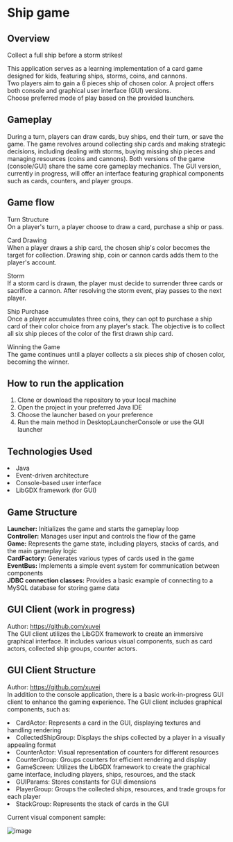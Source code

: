 # Ship game

## Overview
Collect a full ship before a storm strikes!

This application serves as a learning implementation of a card game designed for kids, featuring ships, storms, coins, and cannons.  
Two players aim to gain a 6 pieces ship of chosen color. A project offers both console and graphical user interface (GUI) versions.  
Choose preferred mode of play based on the provided launchers.

## Gameplay
During a turn, players can draw cards, buy ships, end their turn, or save the game.
The game revolves around collecting ship cards and making strategic decisions, including dealing with storms, buying missing ship pieces and managing resources (coins and cannons).
Both versions of the game (console/GUI) share the same core gameplay mechanics.
The GUI version, currently in progress, will offer an interface featuring graphical components such as cards, counters, and player groups.

## Game flow
Turn Structure  
On a player's turn, a player choose to draw a card, purchase a ship or pass.

Card Drawing  
When a player draws a ship card, the chosen ship's color becomes the target for collection.
Drawing ship, coin or cannon cards adds them to the player's account.

Storm  
If a storm card is drawn, the player must decide to surrender three cards or sacrifice a cannon.
After resolving the storm event, play passes to the next player.

Ship Purchase  
Once a player accumulates three coins, they can opt to purchase a ship card of their color choice from any player's stack.
The objective is to collect all six ship pieces of the color of the first drawn ship card.

Winning the Game  
The game continues until a player collects a six pieces ship of chosen color, becoming the winner.

## How to run the application
1. Clone or download the repository to your local machine
2. Open the project in your preferred Java IDE
3. Choose the launcher based on your preference
4. Run the main method in DesktopLauncherConsole or use the GUI launcher

## Technologies Used
<li>Java
<li>Event-driven architecture
<li>Console-based user interface
<li>LibGDX framework (for GUI)

## Game Structure
**Launcher:** Initializes the game and starts the gameplay loop  
**Controller:** Manages user input and controls the flow of the game  
**Game:** Represents the game state, including players, stacks of cards, and the main gameplay logic  
**CardFactory:** Generates various types of cards used in the game  
**EventBus:** Implements a simple event system for communication between components  
**JDBC connection classes:** Provides a basic example of connecting to a MySQL database for storing game data

## GUI Client (work in progress)
Author: https://github.com/xuvei  
The GUI client utilizes the LibGDX framework to create an immersive graphical interface.
It includes various visual components, such as card actors, collected ship groups, counter actors.

## GUI Client Structure
Author: https://github.com/xuvei  
In addition to the console application, there is a basic work-in-progress GUI client to enhance the gaming experience.
The GUI client includes graphical components, such as:

<li>CardActor: Represents a card in the GUI, displaying textures and handling rendering
<li>CollectedShipGroup: Displays the ships collected by a player in a visually appealing format
<li>CounterActor: Visual representation of counters for different resources
<li>CounterGroup: Groups counters for efficient rendering and display
<li>GameScreen: Utilizes the LibGDX framework to create the graphical game interface, including players, ships, resources, and the stack
<li>GUIParams: Stores constants for GUI dimensions
<li>PlayerGroup: Groups the collected ships, resources, and trade groups for each player
<li>StackGroup: Represents the stack of cards in the GUI

Current visual component sample:

![image](https://github.com/AkademiaProgramowania/ship-game-libgdx/assets/110561199/cba544fd-f111-40ab-a455-993547518078)
